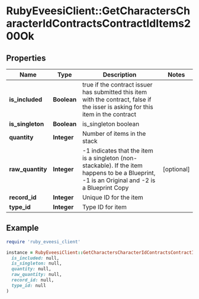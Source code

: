 # RubyEveesiClient::GetCharactersCharacterIdContractsContractIdItems200Ok

## Properties

| Name | Type | Description | Notes |
| ---- | ---- | ----------- | ----- |
| **is_included** | **Boolean** | true if the contract issuer has submitted this item with the contract, false if the isser is asking for this item in the contract |  |
| **is_singleton** | **Boolean** | is_singleton boolean |  |
| **quantity** | **Integer** | Number of items in the stack |  |
| **raw_quantity** | **Integer** | -1 indicates that the item is a singleton (non-stackable). If the item happens to be a Blueprint, -1 is an Original and -2 is a Blueprint Copy | [optional] |
| **record_id** | **Integer** | Unique ID for the item |  |
| **type_id** | **Integer** | Type ID for item |  |

## Example

```ruby
require 'ruby_eveesi_client'

instance = RubyEveesiClient::GetCharactersCharacterIdContractsContractIdItems200Ok.new(
  is_included: null,
  is_singleton: null,
  quantity: null,
  raw_quantity: null,
  record_id: null,
  type_id: null
)
```

